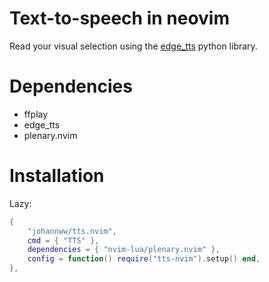 # Text-to-speech in neovim

Read your visual selection using the [edge_tts](https://github.com/rany2/edge-tts) python library.

# Dependencies

- ffplay
- edge_tts
- plenary.nvim

# Installation

Lazy:

```lua
{
    "johannww/tts.nvim",
    cmd = { "TTS" },
    dependencies = { "nvim-lua/plenary.nvim" },
    config = function() require("tts-nvim").setup() end,
},

```
